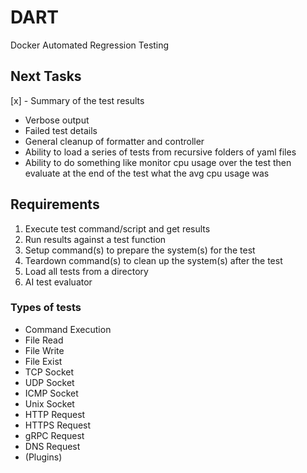 # DART

Docker Automated Regression Testing

## Next Tasks
[x] - Summary of the test results
- Verbose output
- Failed test details
- General cleanup of formatter and controller
- Ability to load a series of tests from recursive folders of yaml files
- Ability to do something like monitor cpu usage over the test then evaluate at the end of the test what the avg cpu usage was
## Requirements

1. Execute test command/script and get results
2. Run results against a test function
3. Setup command(s) to prepare the system(s) for the test
4. Teardown command(s) to clean up the system(s) after the test
5. Load all tests from a directory
6. AI test evaluator


### Types of tests

- Command Execution
- File Read
- File Write
- File Exist
- TCP Socket
- UDP Socket
- ICMP Socket
- Unix Socket
- HTTP Request
- HTTPS Request
- gRPC Request
- DNS Request
- (Plugins)